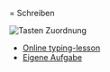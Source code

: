 = Schreiben

![Tasten Zuordnung](https://de.wikipedia.org/wiki/Zehnfingersystem#/media/Datei:QWERTZ-10Finger-Layout.svg)

* [Online typing-lesson](http://www.typing-lessons.org/lesson_1.html)
* [Eigene Aufgabe](http://www.typing-lessons.org/Exercise_99.html)

